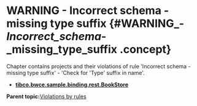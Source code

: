 # WARNING - Incorrect schema - missing type suffix {#WARNING_-_Incorrect_schema_-_missing_type_suffix .concept}

Chapter contains projects and their violations of rule 'Incorrect schema - missing type suffix' - 'Check for 'Type' suffix in name'.

-   **[tibco.bwce.sample.binding.rest.BookStore](../../qa/rules/Incorrect_schema_-_missing_type_suffix/violation1.md)**  


**Parent topic:**[Violations by rules](../../qa/common/violationsByRules.md)

